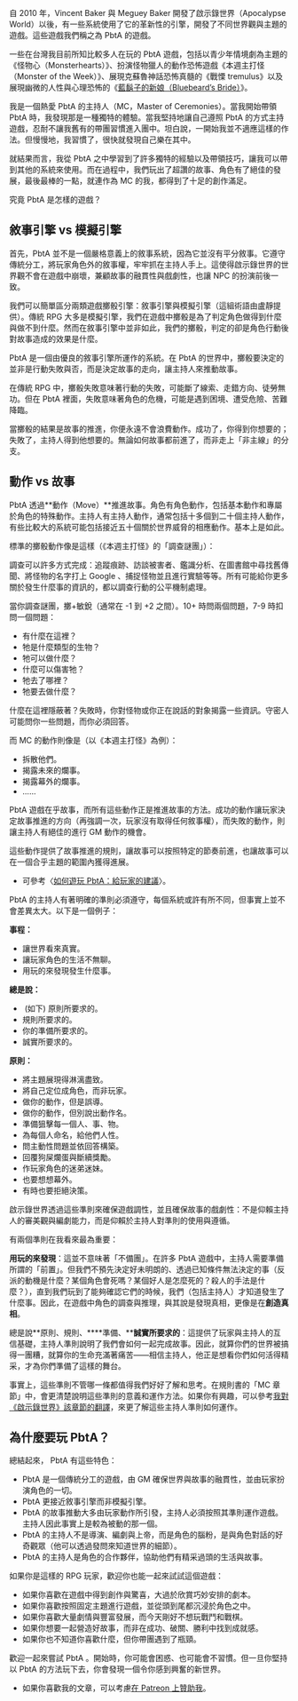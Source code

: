 自 2010 年，Vincent Baker 與 Meguey Baker 開發了啟示錄世界（Apocalypse World）以後，有一些系統使用了它的革新性的引擎，開發了不同世界觀與主題的遊戲。這些遊戲我們稱之為 PbtA 的遊戲。

一些在台灣我目前所知比較多人在玩的 PbtA 遊戲，包括以青少年情境劇為主題的《怪物心（Monsterhearts）》、扮演怪物獵人的動作恐怖遊戲《本週主打怪（Monster of the Week）》、展現克蘇魯神話恐怖真髓的《戰慄 tremulus》以及展現幽微的人性與心理恐怖的《[藍鬍子的新娘（Bluebeard’s Bride）](https://trpgplayers.home.blog/2019/06/10/blubeardsbride/)》。  
  
我是一個熱愛 PbtA 的主持人（MC，Master of Ceremonies）。當我開始帶領 PbtA 時，我發現那是一種獨特的體驗。當我堅持地讓自己遵照 PbtA 的方式主持遊戲，忍耐不讓我舊有的帶團習慣進入團中。坦白說，一開始我並不適應這樣的作法。但慢慢地，我習慣了，很快就發現自己樂在其中。

就結果而言，我從 PbtA 之中學習到了許多獨特的經驗以及帶領技巧，讓我可以帶到其他的系統來使用。而在過程中，我們玩出了超讚的故事、角色有了絕佳的發展，最後最棒的一點，就連作為 MC 的我，都得到了十足的創作滿足。

究竟 PbtA 是怎樣的遊戲？

## 敘事引擎 vs 模擬引擎

首先，PbtA 並不是一個嚴格意義上的敘事系統，因為它並沒有平分敘事。它遵守傳統分工，將玩家角色外的敘事權，牢牢抓在主持人手上。這使得啟示錄世界的世界觀不會在遊戲中崩壞，兼顧故事的融貫性與戲劇性，也讓 NPC 的扮演前後一致。

我們可以簡單區分兩類遊戲擲骰引擎：敘事引擎與模擬引擎（這組術語由盧靜提供）。傳統 RPG 大多是模擬引擎，我們在遊戲中擲骰是為了判定角色做得到什麼與做不到什麼。然而在敘事引擎中並非如此，我們的擲骰，判定的卻是角色行動後對故事造成的效果是什麼。

PbtA 是一個由優良的敘事引擎所運作的系統。在 PbtA 的世界中，擲骰要決定的並非是行動失敗與否，而是決定故事的走向，讓主持人來推動故事。

在傳統 RPG 中，擲骰失敗意味著行動的失敗，可能斷了線索、走錯方向、徒勞無功。但在 PbtA 裡面，失敗意味著角色的危機，可能是遇到困境、遭受危險、苦難降臨。

當擲骰的結果是故事的推進，你便永遠不會浪費動作。成功了，你得到你想要的；失敗了，主持人得到他想要的。無論如何故事都前進了，而非走上「非主線」的分支。

## 動作 vs 故事

PbtA 透過**動作（Move）**推進故事。角色有角色動作，包括基本動作和專屬於角色的特殊動作。主持人有主持人動作，通常包括十多個到二十個主持人動作，有些比較大的系統可能包括接近五十個關於世界威脅的相應動作。基本上是如此。

標準的擲骰動作像是這樣（《本週主打怪》的「調查謎團」）：

調查可以許多方式完成：追蹤痕跡、訪談被害者、鑑識分析、在圖書館中尋找舊傳聞、將怪物的名字打上 Google 、捕捉怪物並且進行實驗等等。所有可能給你更多關於發生什麼事的資訊的，都以調查行動的公平機制處理。  
  
當你調查謎團，擲+敏銳（通常在 -1 到 +2 之間）。10+ 時問兩個問題，7-9 時扣問一個問題：

- 有什麼在這裡？
- 牠是什麼類型的生物？
- 牠可以做什麼？
- 什麼可以傷害牠？
- 牠去了哪裡？
- 牠要去做什麼？

什麼在這裡隱蔽著？失敗時，你對怪物或你正在說話的對象揭露一些資訊。守密人可能問你一些問題，而你必須回答。

而 MC 的動作則像是（以《本週主打怪》為例）：

- 拆散他們。
- 揭露未來的爛事。
- 揭露幕外的爛事。
- ......

PbtA 遊戲在乎故事，而所有這些動作正是推進故事的方法。成功的動作讓玩家決定故事推進的方向（再強調一次，玩家沒有取得任何敘事權），而失敗的動作，則讓主持人有絕佳的進行 GM 動作的機會。

這些動作提供了故事推進的規則，讓故事可以按照特定的節奏前進，也讓故事可以在一個合乎主題的範圍內獲得進展。

- 可參考〈[如何遊玩 PbtA：給玩家的建議](https://trpgtw.blogspot.com/2019/08/pbta.html)〉。

PbtA 的主持人有著明確的準則必須遵守，每個系統或許有所不同，但事實上並不會差異太大。以下是一個例子：

**事程：**

- 讓世界看來真實。
- 讓玩家角色的生活不無聊。
- 用玩的來發現發生什麼事。

**總是說：**

-  (如下) 原則所要求的。
- 規則所要求的。
- 你的準備所要求的。
- 誠實所要求的。

**原則：**

- 將主題展現得淋漓盡致。
- 將自己定位成角色，而非玩家。
- 做你的動作，但是誤導。
- 做你的動作，但別說出動作名。
- 準備狙擊每一個人、事、物。
- 為每個人命名，給他們人性。
- 問主動性問題並依回答構築。
- 回覆狗屎爛蛋與斷續獎勵。
- 作玩家角色的迷弟迷妹。
- 也要想想幕外。
- 有時也要拒絕決策。

啟示錄世界透過這些準則來確保遊戲調性，並且確保故事的戲劇性：不是仰賴主持人的審美觀與編劇能力，而是仰賴於主持人對準則的使用與遵循。

有兩個準則在我看來最為重要：

**用玩的來發現**：這並不意味著「不備團」。在許多 PbtA 遊戲中，主持人需要準備所謂的「前置」。但我們不預先決定好未明朗的、透過已知條件無法決定的事（反派的動機是什麼？某個角色會死嗎？某個好人是怎麼死的？殺人的手法是什麼？），直到我們玩到了能夠確認它們的時候，我們（包括主持人）才知道發生了什麼事。因此，在遊戲中角色的調查與推理，與其說是發現真相，更像是在**創造真相**。

總是說**原則、規則、****準備、****誠實所要求的**：這提供了玩家與主持人的互信基礎，主持人準則說明了我們會如何一起完成故事。因此，就算你們的世界被搞得一團糟，就算你的生命充滿著痛苦——相信主持人，他正是想看你們如何活得精采，才為你們準備了這樣的舞台。

事實上，這些準則不管哪一條都值得我們好好了解和思考。在規則書的「MC 章節」中，會更清楚說明這些準則的意義和運作方法。如果你有興趣，可以參考[我對《啟示錄世界》該章節的翻譯](https://paper.dropbox.com/doc/MC---AnXj5eVkekBmKSnxblqqvspxAg-C3RNLh14Xq4dCKNfK9T4e)，來更了解這些主持人準則如何運作。

## 為什麼要玩 PbtA？

總結起來， PbtA 有這些特色：

- PbtA 是一個傳統分工的遊戲，由 GM 確保世界與故事的融貫性，並由玩家扮演角色的一切。
- PbtA 更接近敘事引擎而非模擬引擎。
- PbtA 的故事推動大多由玩家動作所引發，主持人必須按照其準則運作遊戲。主持人因此事實上是較為被動的那一個。
- PbtA 的主持人不是導演、編劇與上帝，而是角色的腦粉，是與角色對話的好奇觀眾（他可以透過發問來知道世界的細節）。
- PbtA 的主持人是角色的合作夥伴，協助他們有精采過頭的生活與故事。

如果你是這樣的 RPG 玩家，歡迎你也能一起來試試這個遊戲：

- 如果你喜歡在遊戲中得到創作與驚喜，大過於欣賞巧妙安排的劇本。
- 如果你喜歡按照固定主題進行遊戲，並從頭到尾都沉浸於角色之中。
- 如果你喜歡大量劇情與豐富發展，而今天剛好不想玩戰鬥和戰棋。
- 如果你想要一起營造好故事，而非在成功、破關、勝利中找到成就感。
- 如果你也不知道你喜歡什麼，但你帶團遇到了瓶頸。

歡迎一起來嘗試 PbtA 。開始時，你可能會困惑、也可能會不習慣。但一旦你堅持以 PbtA 的方法玩下去，你會發現一個令你感到興奮的新世界。

- 如果你喜歡我的文章，可以考慮[在 Patreon 上贊助我](https://www.patreon.com/weihung)。